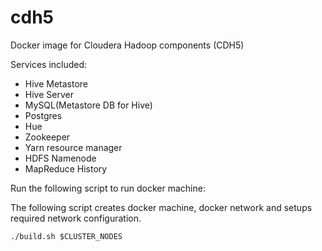 # cdh5
Docker image for Cloudera Hadoop components (CDH5)

Services included:
- Hive Metastore
- Hive Server
- MySQL(Metastore DB for Hive)
- Postgres
- Hue
- Zookeeper
- Yarn resource manager
- HDFS Namenode
- MapReduce History

Run the following script to run docker machine: 

The following script creates docker machine, docker network and setups required network configuration.
```
./build.sh $CLUSTER_NODES
```
